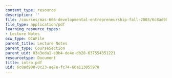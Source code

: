 ```yaml
---
content_type: resource
description: ''
file: /courses/mas-666-developmental-entrepreneurship-fall-2003/6c8ad9080c23ae7efc7466a113855978_intro.pdf
file_type: application/pdf
learning_resource_types:
- Lecture Notes
ocw_type: OCWFile
parent_title: Lecture Notes
parent_type: CourseSection
parent_uid: 03a3eda1-e9b4-de4e-db28-637554351221
resourcetype: Document
title: intro.pdf
uid: 6c8ad908-0c23-ae7e-fc74-66a113855978
---
```

